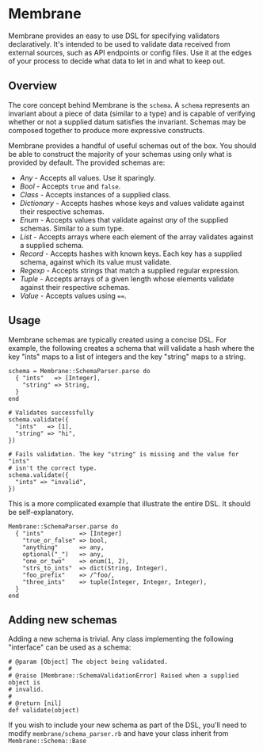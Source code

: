 # Membrane

Membrane provides an easy to use DSL for specifying validators declaratively.
It's intended to be used to validate data received from external sources,
such as API endpoints or config files. Use it at the edges of your process to
decide what data to let in and what to keep out.

## Overview

The core concept behind Membrane is the ```schema```. A ```schema```
represents an invariant about a piece of data (similar to a type) and is
capable of verifying whether or not a supplied datum satisfies the
invariant. Schemas may be composed together to produce more expressive
constructs.

Membrane provides a handful of useful schemas out of the box. You should be
able to construct the majority of your schemas using only what is provided
by default. The provided schemas are:

* _Any_        - Accepts all values. Use it sparingly.
* _Bool_       - Accepts ```true``` and ```false```.
* _Class_      - Accepts instances of a supplied class.
* _Dictionary_ - Accepts hashes whose keys and values validate against their
  respective schemas.
* _Enum_       - Accepts values that validate against _any_ of the supplied
  schemas. Similar to a sum type.
* _List_       - Accepts arrays where each element of the array validates
  against a supplied schema.
* _Record_     - Accepts hashes with known keys. Each key has a supplied schema,
  against which its value must validate.
* _Regexp_     - Accepts strings that match a supplied regular expression.
* _Tuple_      - Accepts arrays of a given length whose elements validate
  against their respective schemas.
* _Value_      - Accepts values using ```==```.

## Usage

Membrane schemas are typically created using a concise DSL. For example, the
following creates a schema that will validate a hash where the key "ints"
maps to a list of integers and the key "string" maps to a string.

    schema = Membrane::SchemaParser.parse do
      { "ints"   => [Integer],
        "string" => String,
      }
    end

    # Validates successfully
    schema.validate({
      "ints"   => [1],
      "string" => "hi",
    })

    # Fails validation. The key "string" is missing and the value for "ints"
    # isn't the correct type.
    schema.validate({
      "ints" => "invalid",
    })

This is a more complicated example that illustrate the entire DSL. It should
be self-explanatory.

    Membrane::SchemaParser.parse do
      { "ints"          => [Integer]
        "true_or_false" => bool,
        "anything"      => any,
        optional("_")   => any,
        "one_or_two"    => enum(1, 2),
        "strs_to_ints"  => dict(String, Integer),
        "foo_prefix"    => /^foo/,
        "three_ints"    => tuple(Integer, Integer, Integer),
      }
    end

## Adding new schemas

Adding a new schema is trivial. Any class implementing the following "interface"
can be used as a schema:

    # @param [Object] The object being validated.
    #
    # @raise [Membrane::SchemaValidationError] Raised when a supplied object is
    # invalid.
    #
    # @return [nil]
    def validate(object)

If you wish to include your new schema as part of the DSL, you'll need to
modify ```membrane/schema_parser.rb``` and have your class inherit from
```Membrane::Schema::Base```
